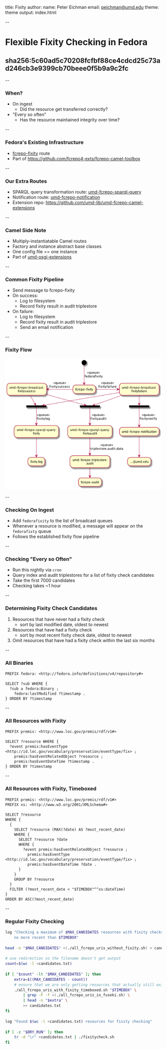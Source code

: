 title: Fixity
author:
  name: Peter Eichman
  email: peichman@umd.edu
theme: theme
output: index.html

--

# Flexible Fixity Checking in Fedora

## sha256:5c60ad5c70208fcfbf88ce4cdcd25c73ad246cb3e9399cb70beee0f5b9a9c2fc

--

### When?

- On ingest
  - Did the resource get transferred correctly?
- "Every so often"
  - Has the resource maintained integrity over time?

--

### Fedora's Existing Infrastructure

- [fcrepo-fixity](https://github.com/fcrepo4-exts/fcrepo-camel-toolbox/tree/master/fcrepo-fixity) route
- Part of <https://github.com/fcrepo4-exts/fcrepo-camel-toolbox>

--

### Our Extra Routes

- SPARQL query transformation route: [umd-fcrepo-sparql-query](https://github.com/umd-lib/umd-fcrepo-camel-extensions/tree/develop/umd-fcrepo-sparql-query)
- Notification route: [umd-fcrepo-notification](https://github.com/umd-lib/umd-fcrepo-camel-extensions/tree/develop/umd-fcrepo-notification)
- Extension repo: <https://github.com/umd-lib/umd-fcrepo-camel-extensions>

--

### Camel Side Note

- Multiply-instantiatable Camel routes
- Factory and instance abstract base classes
- One config file == one instance
- Part of [umd-osgi-extensions](https://github.com/umd-lib/umd-fcrepo-camel-extensions/tree/develop/umd-osgi-extensions)

--

### Common Fixity Pipeline

- Send message to fcrepo-fixity
- On success:
  - Log to filesystem
  - Record fixity result in audit triplestore
- On failure:
  - Log to filesystem
  - Record fixity result in audit triplestore
  - Send an email notification

--

### Fixity Flow

![fixity-flow.png](fixity-flow.png)

--

### Checking On Ingest

- Add `fedorafixity` to the list of broadcast queues
- Whenever a resource is modified, a message will appear on the `fedorafixty` queue
- Follows the established fixity flow pipeline

--

### Checking "Every so Often"

- Run this nightly via `cron`
- Query index and audit triplestores for a list of fixity check candidates
- Take the first 7000 candidates
- Checking takes ~1 hour

--

### Determining Fixity Check Candidates

1. Resources that have never had a fixity check
    * sort by last modified date, oldest to newest
2. Resources that have had a fixity check
    * sort by most recent fixity check date, oldest to newest
3. Omit resources that have had a fixity check within the last six months

--

### All Binaries

```
PREFIX fedora: <http://fedora.info/definitions/v4/repository#>

SELECT ?sub WHERE {
  ?sub a fedora:Binary ; 
    fedora:lastModified ?timestamp .
} ORDER BY ?timestamp
```

--

### All Resources with Fixity

```
PREFIX premis: <http://www.loc.gov/premis/rdf/v1#> 

SELECT ?resource WHERE {
  ?event premis:hasEventType <http://id.loc.gov/vocabulary/preservation/eventType/fix> ;
    premis:hasEventRelatedObject ?resource ;
    premis:hasEventDateTime ?timestamp .
} ORDER BY ?timestamp
```

--

### All Resources with Fixity, Timeboxed

```
PREFIX premis: <http://www.loc.gov/premis/rdf/v1#>
PREFIX xs: <http://www.w3.org/2001/XMLSchema#>

SELECT ?resource
WHERE {
  {
    SELECT ?resource (MAX(?date) AS ?most_recent_date)
    WHERE {
      SELECT ?resource ?date
      WHERE {
        ?event premis:hasEventRelatedObject ?resource ;
          premis:hasEventType <http://id.loc.gov/vocabulary/preservation/eventType/fix> ;
          premis:hasEventDateTime ?date .
      }
    }
    GROUP BY ?resource
  }
  FILTER (?most_recent_date < "$TIMEBOX"^^xs:dateTime)
}
ORDER BY ASC(?most_recent_date)
```

--

### Regular Fixity Checking

```bash
log "Checking a maximum of $MAX_CANDIDATES resources with fixity checks \
    no more recent than $TIMEBOX"

head -n "$MAX_CANDIDATES" <(./all_fcrepo_uris_without_fixity.sh) > candidates.txt

# use redirection so the filename doesn't get output
count=$(wc -l <candidates.txt)

if [ "$count" -lt "$MAX_CANDIDATES" ]; then
    extra=$((MAX_CANDIDATES - count))
    # ensure that we are only getting resources that actually still exist
    ./all_fcrepo_uris_with_fixity_timeboxed.sh "$TIMEBOX" \
        | grep -F -f <(./all_fcrepo_uris_in_fuseki.sh) \
        | head -n "$extra" \
        >> candidates.txt
fi

log "Found $(wc -l <candidates.txt) resources for fixity checking"

if [ -z "$DRY_RUN" ]; then
    tr -d "\r" <candidates.txt | ./fixitycheck.sh
fi
```